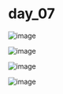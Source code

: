 # day_07

![image](https://github.com/user-attachments/assets/e004daa4-f587-4532-9d74-1d2e4239ef2a)

![image](https://github.com/user-attachments/assets/2ea24204-f263-4a67-b88f-1fd13e936de6)

![image](https://github.com/user-attachments/assets/b0309e72-8818-4f98-8971-35d11f10ae5f)

![image](https://github.com/user-attachments/assets/ea1d1c2d-2380-4ee5-93e8-c30091665a7b)



